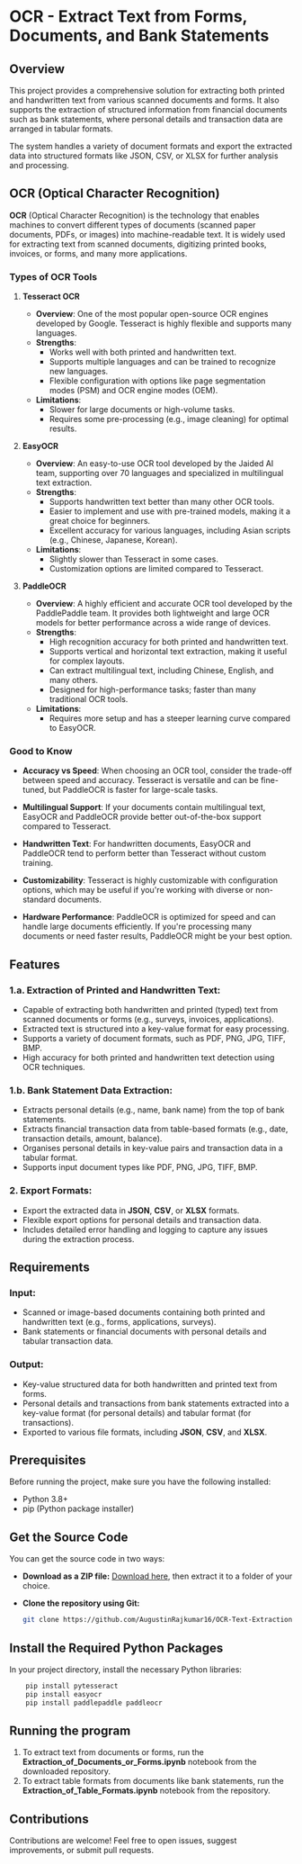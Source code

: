 # OCR - Extract Text from Forms, Documents, and Bank Statements

## Overview

This project provides a comprehensive solution for extracting both printed and handwritten text from various scanned documents and forms. It also supports the extraction of structured information from financial documents such as bank statements, where personal details and transaction data are arranged in tabular formats.

The system handles a variety of document formats and export the extracted data into structured formats like JSON, CSV, or XLSX for further analysis and processing.

## OCR (Optical Character Recognition)

**OCR** (Optical Character Recognition) is the technology that enables machines to convert different types of documents (scanned paper documents, PDFs, or images) into machine-readable text. It is widely used for extracting text from scanned documents, digitizing printed books, invoices, or forms, and many more applications.

### Types of OCR Tools

1. **Tesseract OCR**  
   - **Overview**: One of the most popular open-source OCR engines developed by Google. Tesseract is highly flexible and supports many languages.
   - **Strengths**:
     - Works well with both printed and handwritten text.
     - Supports multiple languages and can be trained to recognize new languages.
     - Flexible configuration with options like page segmentation modes (PSM) and OCR engine modes (OEM).
   - **Limitations**:
     - Slower for large documents or high-volume tasks.
     - Requires some pre-processing (e.g., image cleaning) for optimal results.

2. **EasyOCR**  
   - **Overview**: An easy-to-use OCR tool developed by the Jaided AI team, supporting over 70 languages and specialized in multilingual text extraction.
   - **Strengths**:
     - Supports handwritten text better than many other OCR tools.
     - Easier to implement and use with pre-trained models, making it a great choice for beginners.
     - Excellent accuracy for various languages, including Asian scripts (e.g., Chinese, Japanese, Korean).
   - **Limitations**:
     - Slightly slower than Tesseract in some cases.
     - Customization options are limited compared to Tesseract.

3. **PaddleOCR**  
   - **Overview**: A highly efficient and accurate OCR tool developed by the PaddlePaddle team. It provides both lightweight and large OCR models for better performance across a wide range of devices.
   - **Strengths**:
     - High recognition accuracy for both printed and handwritten text.
     - Supports vertical and horizontal text extraction, making it useful for complex layouts.
     - Can extract multilingual text, including Chinese, English, and many others.
     - Designed for high-performance tasks; faster than many traditional OCR tools.
   - **Limitations**:
     - Requires more setup and has a steeper learning curve compared to EasyOCR.

### Good to Know

- **Accuracy vs Speed**: When choosing an OCR tool, consider the trade-off between speed and accuracy. Tesseract is versatile and can be fine-tuned, but PaddleOCR is faster for large-scale tasks.
  
- **Multilingual Support**: If your documents contain multilingual text, EasyOCR and PaddleOCR provide better out-of-the-box support compared to Tesseract.

- **Handwritten Text**: For handwritten documents, EasyOCR and PaddleOCR tend to perform better than Tesseract without custom training.

- **Customizability**: Tesseract is highly customizable with configuration options, which may be useful if you're working with diverse or non-standard documents.

- **Hardware Performance**: PaddleOCR is optimized for speed and can handle large documents efficiently. If you're processing many documents or need faster results, PaddleOCR might be your best option.

## Features

### 1.a. **Extraction of Printed and Handwritten Text:**

- Capable of extracting both handwritten and printed (typed) text from scanned documents or forms (e.g., surveys, invoices, applications).
- Extracted text is structured into a key-value format for easy processing.
- Supports a variety of document formats, such as PDF, PNG, JPG, TIFF, BMP.
- High accuracy for both printed and handwritten text detection using OCR techniques.

### 1.b. **Bank Statement Data Extraction:**

- Extracts personal details (e.g., name, bank name) from the top of bank statements.
- Extracts financial transaction data from table-based formats (e.g., date, transaction details, amount, balance).
- Organises personal details in key-value pairs and transaction data in a tabular format.
- Supports input document types like PDF, PNG, JPG, TIFF, BMP.
  
### 2. **Export Formats:**

- Export the extracted data in **JSON**, **CSV**, or **XLSX** formats.
- Flexible export options for personal details and transaction data.
- Includes detailed error handling and logging to capture any issues during the extraction process.

## Requirements

### **Input:**

- Scanned or image-based documents containing both printed and handwritten text (e.g., forms, applications, surveys).
- Bank statements or financial documents with personal details and tabular transaction data.

### **Output:**

- Key-value structured data for both handwritten and printed text from forms.
- Personal details and transactions from bank statements extracted into a key-value format (for personal details) and tabular format (for transactions).
- Exported to various file formats, including **JSON**, **CSV**, and **XLSX**.

## Prerequisites

Before running the project, make sure you have the following installed:

- Python 3.8+
- pip (Python package installer)

## Get the Source Code

You can get the source code in two ways:

- **Download as a ZIP file:** [Download here](https://github.com/AugustinRajkumar16/OCR-Text-Extraction/archive/refs/heads/main.zip), then extract it to a folder of your choice.
- **Clone the repository using Git:**

    ```bash
    git clone https://github.com/AugustinRajkumar16/OCR-Text-Extraction.git
    ```

## Install the Required Python Packages

In your project directory, install the necessary Python libraries:

```bash
    pip install pytesseract
    pip install easyocr
    pip install paddlepaddle paddleocr
```

## Running the program

1. To extract text from documents or forms, run the **Extraction_of_Documents_or_Forms.ipynb** notebook from the downloaded repository.
2. To extract table formats from documents like bank statements, run the **Extraction_of_Table_Formats.ipynb** notebook from the repository.

## Contributions

Contributions are welcome! Feel free to open issues, suggest improvements, or submit pull requests.